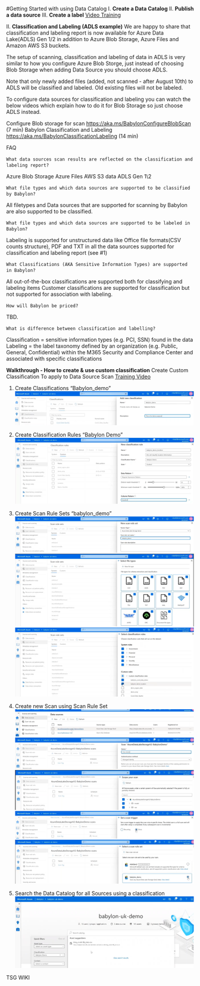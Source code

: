 #Getting Started with using Data Catalog
I. **Create a Data Catalog**
II. **Publish a data source**
III. **Create a label**
[Video Training](https://msit.microsoftstream.com/video/b0f999a9-e399-4253-acfb-4015c12adbce?referrer=https:%2F%2Fstatics.teams.cdn.office.net%2Fevergreen-assets%2Fsafelinks%2F1%2Fatp-safelinks.html)

II. **Classification and Labeling (ADLS example)**
We are happy to share that classification and labeling report is now available for Azure Data Lake(ADLS) Gen 1/2 in addition to Azure Blob Storage, Azure Files and Amazon AWS S3 buckets.

 

The setup of scanning, classification and labeling of data in ADLS is very similar to how you configure Azure Blob Storge, just instead of choosing Blob Storage when adding Data Source you should choose ADLS.

 

Note that only newly added files (added, not scanned - after August 10th) to ADLS will be classified and labeled. Old existing files will not be labeled.

 

To configure data sources for classification and labeling you can watch the below videos which explain how to do it for Blob Storage so just choose ADLS instead.

 


	
Configure Blob storage for scan https://aka.ms/BabylonConfigureBlobScan (7 min)
	Babylon Classification and Labeling https://aka.ms/BabylonClassificationLabeling (14 min)
	
 

	
	 
	
	
 

	
FAQ
	
	What data sources scan results are reflected on the classification and labeling report?
	

		
Azure Blob Storage
		Azure Files
		AWS S3 data
		ADLS Gen 1\2
	
	
	What file types and which data sources are supported to be classified by Babylon?
	

		
All filetypes and Data sources that are supported for scanning by Babylon are also supported to be classified. 
	
	
	What file types and which data sources are supported to be labeled in Babylon?
	

		
Labeling is supported for unstructured data like Office file formats(CSV counts structure), PDF and TXT in all the data sources supported for classification and labeling report (see #1)
	
	
	What Classifications (AKA Sensitive Information Types) are supported in Babylon?
	

		
All out-of-the-box classifications are supported both for classifying and labeling items
		Customer classifications are supported for classification but not supported for association with labeling.
	
	
	How will Babylon be priced?
	

		
TBD.
	
	
	What is difference between classification and labelling?
	

		
Classification = sensitive information types (e.g. PCI, SSN) found in the data
		Labeling = the label taxonomy defined by an organization (e.g. Public, General, Confidential) within the M365 Security and Compliance Center and associated with specific classifications

**Walkthrough - How to create & use custom classification**
Create Custom Classification To apply to Data Source Scan 
[Training Video](https://msit.microsoftstream.com/video/f5fca3ff-0400-b9eb-d465-f1eb2b8aaba1) 

1) Create Classifications “Babylon_demo” 
![step1-classification.PNG](/.attachments/step1-classification-0c91c3e2-c626-442f-97e6-e9dcccf9523b.PNG)
 
2) Create Classification Rules “Babylon Demo” 
![step2-classification-rules.PNG](/.attachments/step2-classification-rules-7c97c896-db48-4c7d-b340-2b8eea8c2de5.PNG)
 
3) Create Scan Rule Sets “babylon_demo” 
![step3-createscan-rule-set.PNG](/.attachments/step3-createscan-rule-set-cde4780c-eef6-4125-a76c-9962f7fa4488.PNG)
![step4-scan-rules-set-files.PNG](/.attachments/step4-scan-rules-set-files-f5d122cf-721f-4961-8e54-ea72a9120715.PNG)
![step5-scan-rules-set-select-classification-rules.PNG](/.attachments/step5-scan-rules-set-select-classification-rules-280cafb0-c5dd-4919-8f16-8d11e59e30d6.PNG)

4) Create new Scan using Scan Rule Set 
![setp6-Data-source-select-source.PNG](/.attachments/setp6-Data-source-select-source-142431f1-c803-4380-b494-d3bd61effc7a.PNG)
![step7-Data-source-create-scan.PNG](/.attachments/step7-Data-source-create-scan-0d952a27-c153-4df2-a000-119f97efa6d7.PNG)
![step8-data-scan-scope-scan-folders-files.PNG](/.attachments/step8-data-scan-scope-scan-folders-files-f5cc56eb-8f7c-4604-83b9-0e7dd72bbb6a.PNG)
![step9-Data-source-scan-trigger.PNG](/.attachments/step9-Data-source-scan-trigger-7b682a53-c9d2-4110-8bb2-649acf608769.PNG)
![step10-Data-Source-select-scan-rule-set-to-run-against-source.PNG](/.attachments/step10-Data-Source-select-scan-rule-set-to-run-against-source-52861a35-f26b-420d-a60b-05c053e7b3e8.PNG)
 
5) Search the Data Catalog for all Sources using a classification 
![step11-search-catalog.PNG](/.attachments/step11-search-catalog-1fe3edde-a2aa-49b0-9767-1b815365f465.PNG)

TSG WIKI